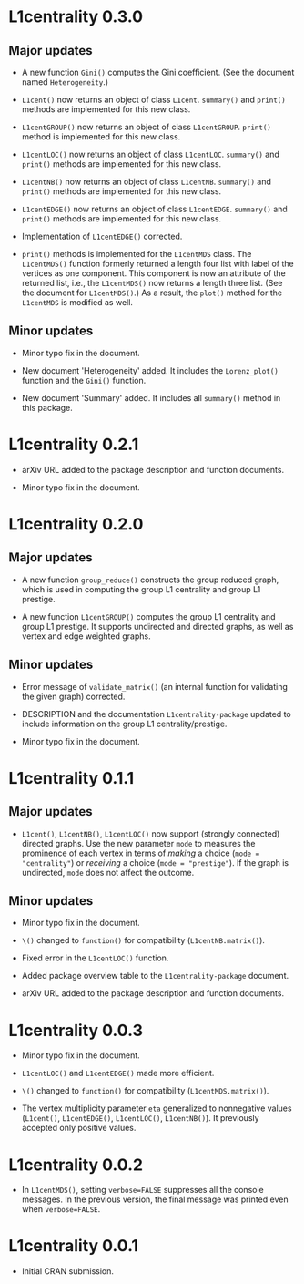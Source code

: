 # L1centrality 0.3.0

## Major updates

* A new function `Gini()` computes the Gini coefficient. (See the document named `Heterogeneity`.)

* `L1cent()` now returns an object of class `L1cent`. `summary()` and `print()` methods are implemented for this new class.

* `L1centGROUP()` now returns an object of class `L1centGROUP`. `print()` method is implemented for this new class.

* `L1centLOC()` now returns an object of class `L1centLOC`. `summary()` and `print()` methods are implemented for this new class.

* `L1centNB()` now returns an object of class `L1centNB`. `summary()` and `print()` methods are implemented for this new class.

* `L1centEDGE()` now returns an object of class `L1centEDGE`. `summary()` and `print()` methods are implemented for this new class.

* Implementation of `L1centEDGE()` corrected.

* `print()` methods is implemented for the `L1centMDS` class. The `L1centMDS()` function formerly returned a length four list with label of the vertices as one component. This component is now an attribute of the returned list, i.e., the `L1centMDS()` now returns a length three list. (See the document for `L1centMDS()`.) As a result, the `plot()` method for the `L1centMDS` is modified as well.

## Minor updates

* Minor typo fix in the document.

* New document 'Heterogeneity' added. It includes the `Lorenz_plot()` function and the `Gini()` function.

* New document 'Summary' added. It includes all `summary()` method in this package. 

# L1centrality 0.2.1

* arXiv URL added to the package description and function documents.

* Minor typo fix in the document.

# L1centrality 0.2.0

## Major updates

* A new function `group_reduce()` constructs the group reduced graph, which is used in computing the group L1 centrality and group L1 prestige.

* A new function `L1centGROUP()` computes the group L1 centrality and group L1 prestige.  It supports undirected and directed graphs, as well as vertex and edge weighted graphs.

## Minor updates

* Error message of `validate_matrix()` (an internal function for validating the given graph) corrected.

* DESCRIPTION and the documentation `L1centrality-package` updated to include information on the group L1 centrality/prestige.

* Minor typo fix in the document.

# L1centrality 0.1.1

## Major updates

* `L1cent()`, `L1centNB()`, `L1centLOC()` now support (strongly connected) directed graphs. Use the new parameter `mode` to measures the prominence of each vertex in terms of *making* a choice (`mode = "centrality"`) or *receiving* a choice (`mode = "prestige"`). If the graph is undirected, `mode` does not affect the outcome. 

## Minor updates

* Minor typo fix in the document.

* `\()` changed to `function()` for compatibility (`L1centNB.matrix()`).

* Fixed error in the `L1centLOC()` function.

* Added package overview table to the `L1centrality-package` document.

* arXiv URL added to the package description and function documents.

# L1centrality 0.0.3

* Minor typo fix in the document.

* `L1centLOC()` and `L1centEDGE()` made more efficient.

* `\()` changed to `function()` for compatibility (`L1centMDS.matrix()`).

* The vertex multiplicity parameter `eta` generalized to nonnegative values (`L1cent()`, `L1centEDGE()`, `L1centLOC()`, `L1centNB()`). It previously accepted only positive values.

# L1centrality 0.0.2

* In `L1centMDS()`, setting `verbose=FALSE` suppresses all the console messages. In the previous version, the final message was printed even when `verbose=FALSE`.

# L1centrality 0.0.1

* Initial CRAN submission.

